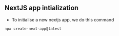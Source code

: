 ## NextJS app intialization

- To initialise a new nextjs app, we do this command 
```
npx create-next-app@latest
```
